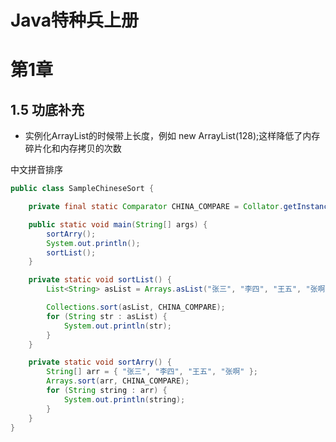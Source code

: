 # Java特种兵上册

# 第1章 



## 1.5 功底补充



- 实例化ArrayList的时候带上长度，例如 new ArrayList(128);这样降低了内存碎片化和内存拷贝的次数



中文拼音排序

```java
public class SampleChineseSort {

	private final static Comparator CHINA_COMPARE = Collator.getInstance(java.util.Locale.CHINA);

	public static void main(String[] args) {
		sortArry();
		System.out.println();
		sortList();
	}

	private static void sortList() {
		List<String> asList = Arrays.asList("张三", "李四", "王五", "张啊");

		Collections.sort(asList, CHINA_COMPARE);
		for (String str : asList) {
			System.out.println(str);
		}
	}

	private static void sortArry() {
		String[] arr = { "张三", "李四", "王五", "张啊" };
		Arrays.sort(arr, CHINA_COMPARE);
		for (String string : arr) {
			System.out.println(string);
		}
	}
}

```

